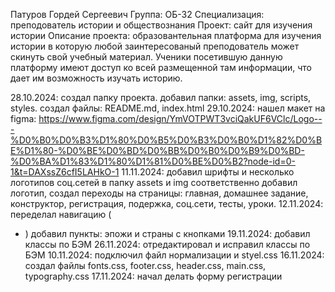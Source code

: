 Патуров Гордей Сергеевич
Группа: ОБ-32
Специализация: преподователь истории и обществознания 
Проект: сайт для изучения истории 
Описание проекта: образовантельная платформа для изучения истории в которую любой заинтересованый преподователь может скинуть свой учебный материал. Ученики посетившую данную платформу имеют доступ ко всей размещенной там информации, что дает им возможность изучать историю.

28.10.2024: создал папку проекта. добавил папки: assets, img, scripts, styles. создал файлы: README.md, index.html 
29.10.2024: нашел макет на figma: https://www.figma.com/design/YmVOTPWT3vciQakUF6VClc/Logo---%D0%B0%D0%B3%D1%80%D0%B5%D0%B3%D0%B0%D1%82%D0%BE%D1%80-%D0%BE%D0%BD%D0%BB%D0%B0%D0%B9%D0%BD-%D0%BA%D1%83%D1%80%D1%81%D0%BE%D0%B2?node-id=0-1&t=DAXssZ6cfI5LAHkO-1
11.11.2024: добавил шрифты и несколько логотипов соц.сетей в папку assets и img соответственно добавил логотип, создал переходы на страницы: главная, домашнее задание, конструктор, регистрация, подержка, соц.сети, тесты, уроки.
12.11.2024: переделал навигацию (<nav> <ul> <li>) добавил пункты: эпожи и страны с кнопками 
19.11.2024: добавил классы по БЭМ
26.11.2024: отредактировал и исправил классы по БЭМ
10.11.2024: подключил файл нормализации и styel.css
16.11.2024: создал файлы fonts.css, footer.css, header.css, main.css, typography.css 
17.11.2024: начал делать форму регистрации 